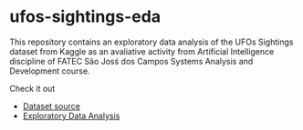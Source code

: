 # ufos-sightings-eda

This repository contains an exploratory data analysis of the UFOs Sightings dataset from Kaggle as an avaliative activity from Artificial Intelligence discipline of FATEC São Josś dos Campos Systems Analysis and Development course.

Check it out

* [Dataset source](https://www.kaggle.com/datasets/mysarahmadbhat/ufo-sightings)
* [Exploratory Data Analysis](https://github.com/vinicius-hso/ufos-sightings-eda/blob/main/eda-ufos.ipynb)

